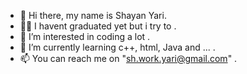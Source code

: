 - 👋 Hi there, my name is Shayan Yari.
- 🧑‍🎓 I havent graduated yet but i try to .
- 👀 I’m interested in coding a lot .
- 🏫 I’m currently learning c++, html, Java and ... .
- 📫 You can reach me on "sh.work.yari@gmail.com" .
